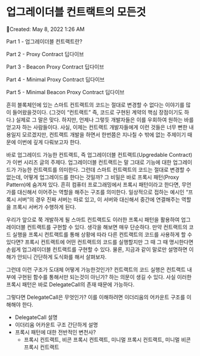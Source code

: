 # 업그레이더블 컨트랙트의 모든것

Created: May 8, 2022 1:26 AM

Part 1 - 업그레이더블 컨트랙트란?

Part 2 - Proxy Contract 딥다이브

Part 3 - Beacon Proxy Contract 딥다이브

Part 4 - Minimal Proxy Contract 딥다이브

Part 5 - Minimal Beacon Proxy Contract 딥다이브

흔히 블록체인에 있는 스마트 컨트랙트의 코드는 절대로 변경할 수 없다는 이야기를 많이 들어왔을것이다. (그것이 “컨트랙트” 즉, 코드로 구현된 계약의 핵심 장점이기도 하다.) 실제로 그 말은 맞다. 하지만, 언제나 그렇듯 개발자들은 이를 우회하여 원하는 바를 얻고자 하는 사람들이다. 사실, 이제는 컨트랙트 개발자들에게 이런 것들은 너무 뻔한 내용일지 모르겠지만, 컨트랙트 개발을 하면서 한번쯤은 지나칠 수 밖에 없는 주제이기 때문에 이번에 깊게 다뤄보고자 한다. 

바로 업그레이드 가능한 컨트랙트, 즉 업그레이더블 컨트랙트(Upgredable Contract)가 이번 시리즈 글의 주제다. 업그레이더블 컨트랙트는 말 그대로 기능에 대한 업그레이드가 가능한 컨트랙트를 의미한다. 그런데 스마트 컨트랙트의 코드는 절대로 변경할 수 없는데, 어떻게 업그레이드를 한다는 것일까? 그 비밀은 바로 프록시 패턴(Proxy Pattern)에 숨겨져 있다. 흔히 컴퓨터 프로그래밍에서 프록시 패턴이라고 한다면, 무언가를 대신해서 이어주는 역할을 해주는 구조를 의미한다. 일상적으로 접하는 예시인 “프록시 서버”의 경우 진짜 서버는 따로 있고, 이 서버와 대신해서 중간에 연결해주는 역할을 프록시 서버가 수행하게 된다.

우리가 앞으로 쭉 개발하게 될 스마트 컨트랙트도 이러한 프록시 패턴을 활용하여 업그레이더블 컨트랙트를 구현할 수 있다. 생각을 해보면 매우 단순하다. 만약 컨트랙트의 코드 실행을 프록시 컨트랙트를 통해 상황에 따라 다른 컨트랙트의 코드를 사용하게 할 수 있다면? 프록시 컨트랙트에 어떤 컨트랙트의 코드를 실행할지만 그 때 그 때 명시한다면 손쉽게 업그레이더블 컨트랙트를 구현할 수 있다. 물론, 지금과 같이 말로만 설명하면 이해가 안되니 간단하게 도식화를 해서 살펴보자.

그런데 이런 구조가 도대체 어떻게 가능한것인가? 컨트랙트의 코드 실행은 컨트랙트 내부에 구현된 함수를 통해서만 되는것이 아닌가? 하는 의문이 생길 수 있다. 사실 이러한 프록시 패턴은 바로 DelegateCall의 존재 때문에 가능하다. 

그렇다면 DelegateCall은 무엇인가? 이를 이해하려면 이더리움의 어카운트 구조를 이해해야 한다.

- DelegateCall 설명
- 이더리움 어카운트 구조 간단하게 설명
- 프록시 패턴에 대한 전반적인 변천사?
    - 프록시 컨트랙트, 비콘 프록시 컨트랙트, 미니멀 프록시 컨트랙트, 미니멀 비콘 프록시 컨트랙트